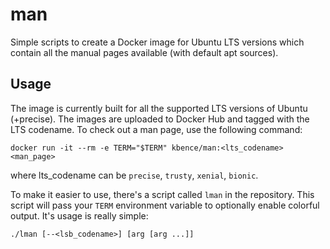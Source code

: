# man

Simple scripts to create a Docker image for Ubuntu LTS versions which contain all the manual pages available (with default apt sources).

## Usage

The image is currently built for all the supported LTS versions of Ubuntu (+precise). The images are uploaded to Docker Hub and tagged with the LTS codename. To check out a man page, use the following command:

    docker run -it --rm -e TERM="$TERM" kbence/man:<lts_codename> <man_page>

where lts_codename can be `precise`, `trusty`, `xenial`, `bionic`.

To make it easier to use, there's a script called `lman` in the repository. This script will pass your `TERM` environment variable to optionally enable colorful output. It's usage is really simple:

    ./lman [--<lsb_codename>] [arg [arg ...]]
